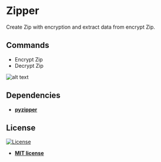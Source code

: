 # Zipper
Create Zip with encryption and extract data from encrypt Zip.

## Commands
<ul class="commands_readme">
    <li>Encrypt Zip</li>
    <li>Decrypt Zip</li>
</ul>


![alt text](https://raw.githubusercontent.com/rocketbot-cl/zipper/master/example/zipper.png)

<h2>Dependencies</h2>

<ul>
  <li>
    <strong>
      <a href="https://pypi.org/project/pyzipper/">pyzipper</a>
    </strong> 
  </li>  
</ul>  
 

<h2>License</h2>

<p><a href="http://badges.mit-license.org" rel="nofollow"><img src="https://camo.githubusercontent.com/107590fac8cbd65071396bb4d04040f76cde5bde/687474703a2f2f696d672e736869656c64732e696f2f3a6c6963656e73652d6d69742d626c75652e7376673f7374796c653d666c61742d737175617265" alt="License" data-canonical-src="http://img.shields.io/:license-mit-blue.svg?style=flat-square" style="max-width:100%;"></a></p>

<ul>
  <li><strong><a href="http://opensource.org/licenses/mit-license.php" rel="nofollow">MIT license</a></strong></li>
</ul>  
